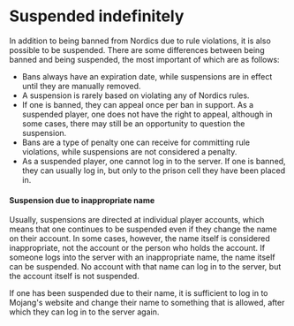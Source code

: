 # Suspended indefinitely

In addition to being banned from Nordics due to rule violations, it is also possible to be suspended. There are some differences between being banned and being suspended, the most important of which are as follows:

* Bans always have an expiration date, while suspensions are in effect until they are manually removed.&#x20;
* A suspension is rarely based on violating any of Nordics rules.
* If one is banned, they can appeal once per ban in support. As a suspended player, one does not have the right to appeal, although in some cases, there may still be an opportunity to question the suspension.&#x20;
* Bans are a type of penalty one can receive for committing rule violations, while suspensions are not considered a penalty.&#x20;
* As a suspended player, one cannot log in to the server. If one is banned, they can usually log in, but only to the prison cell they have been placed in.

#### Suspension due to inappropriate name

Usually, suspensions are directed at individual player accounts, which means that one continues to be suspended even if they change the name on their account. In some cases, however, the name itself is considered inappropriate, not the account or the person who holds the account. If someone logs into the server with an inappropriate name, the name itself can be suspended. No account with that name can log in to the server, but the account itself is not suspended.

If one has been suspended due to their name, it is sufficient to log in to Mojang's website and change their name to something that is allowed, after which they can log in to the server again.
